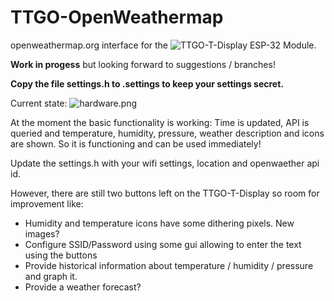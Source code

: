 # TTGO-OpenWeathermap
openweathermap.org interface for the ![TTGO-T-Display](https://github.com/Xinyuan-LilyGO/TTGO-T-Display/blob/master/TTGO-T-Display.ino) ESP-32 Module.

**Work in progess** but looking forward to suggestions / branches!

**Copy the file settings.h to .settings to keep your settings secret.**

Current state: ![hardware.png](https://github.com/rzeldent/TTGO-OpenWeather/blob/develop/hardware.png)

At the moment the basic functionality is working: Time is updated, API is queried and temperature, humidity, pressure, weather description and icons are shown. So it is functioning and can be used immediately!

Update the settings.h with your wifi settings, location and openwaether api id.

However, there are still two buttons left on the TTGO-T-Display so room for improvement like:

- Humidity and temperature icons have some dithering pixels. New images?
- Configure SSID/Password using some gui allowing to enter the text using the buttons
- Provide historical information about temperature / humidity / pressure and graph it.
- Provide a weather forecast?
